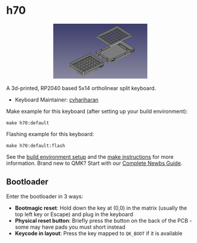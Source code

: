 # h70

<p align="center">
    <img src="images/h70.png" width="50%" height="30%">
<p>

A 3d-printed, RP2040 based 5x14 ortholinear split keyboard. 

* Keyboard Maintainer: [cvhariharan](https://github.com/cvhariharan)

Make example for this keyboard (after setting up your build environment):

    make h70:default

Flashing example for this keyboard:

    make h70:default:flash

See the [build environment setup](https://docs.qmk.fm/#/getting_started_build_tools) and the [make instructions](https://docs.qmk.fm/#/getting_started_make_guide) for more information. Brand new to QMK? Start with our [Complete Newbs Guide](https://docs.qmk.fm/#/newbs).

## Bootloader

Enter the bootloader in 3 ways:

* **Bootmagic reset**: Hold down the key at (0,0) in the matrix (usually the top left key or Escape) and plug in the keyboard
* **Physical reset button**: Briefly press the button on the back of the PCB - some may have pads you must short instead
* **Keycode in layout**: Press the key mapped to `QK_BOOT` if it is available
